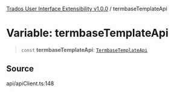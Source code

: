 [Trados User Interface Extensibility v1.0.0](../wiki/globals) / termbaseTemplateApi

# Variable: termbaseTemplateApi

> `const` **termbaseTemplateApi**: [`TermbaseTemplateApi`](../wiki/Class.TermbaseTemplateApi)

## Source

api/apiClient.ts:148
